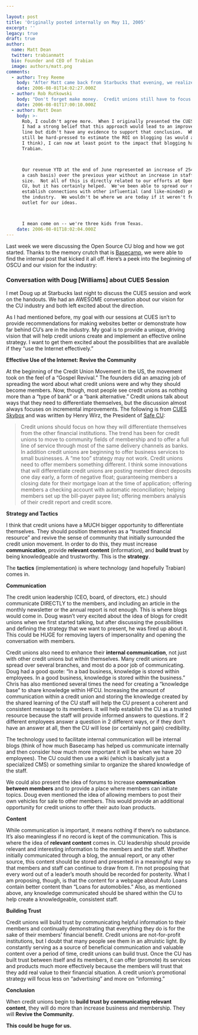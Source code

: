 ```yaml
---

layout: post
title: 'Originally posted internally on May 11, 2005'
excerpt: ''
legacy: true
draft: true
author:
  name: Matt Dean
  twitter: trabianmatt
  bio: Founder and CEO of Trabian
  image: authors/matt.png
comments:
  - author: Trey Reeme
    body: "After Matt came back from Starbucks that evening, we realized that we had a message - and we needed a place to get that message out.  Thus Open Source CU was born.  \n\nIt meant we'd be changing the way that credit unions interact with members - and the message of transparency (especially online) was something few others were (and are) preaching.\n\nI believe we've stuck to that initial vision (by example and in the topics we've covered), and it fires me up to see that internal post again."
    date: 2006-08-01T14:02:27.000Z
  - author: Rob Rutkowski
    body: "Don't forget make money.  Credit unions still have to focus on the bottom line.  Although I do agree that the things you've identified are essential.  They can form the basis for increasing a credit union's membership base.  Just like in \"Field of Dreams,\" if you build [them] they will come."
    date: 2006-08-01T17:00:10.000Z
  - author: Matt Dean
    body: >-
      Rob, I couldn't agree more.  When I originally presented the CUES session
      I had a strong belief that this approach would lead to an improved bottom
      line but didn't have any evidence to support that conclusion.  While I'd
      still be hard-pressed to estimate the ROI on blogging (as would anybody,
      I think), I can now at least point to the impact that blogging has had on
      Trabian.



      Our revenue YTD at the end of June represented an increase of 254% (on
      a cash basis) over the previous year without an increase in staff
      size.  Not all of this is directly related to our efforts at Open Source
      CU, but it has certainly helped.  We've been able to spread our message and
      establish connections with other influential (and like-minded) people in
      the industry.  We wouldn't be where we are today if it weren't for this
      outlet for our ideas.



      I mean come on -- we're three kids from Texas.
    date: 2006-08-01T18:02:04.000Z
---
```


<p>Last week we were discussing the Open Source CU blog and how we got started.  Thanks to the memory crutch that is <a href="http://basecamphq.com/?referrer=trabian">Basecamp</a>, we were able to find the internal post that kicked it all off.  Here&#8217;s a peek into the beginning of <span class="caps">OSCU</span> and our vision for the industry:</p>
<h3>Conversation with Doug [Williams] about <span class="caps">CUES</span> Session</h3>
<p>I met Doug up at Starbucks last night to discuss the <span class="caps">CUES</span> session and work on the handouts.  We had an <span class="caps">AWESOME</span> conversation about our vision for the CU industry and both left excited about the direction.</p>
<p>As I had mentioned before, my goal with our sessions at <span class="caps">CUES</span> isn&#8217;t to provide recommendations for making websites better or demonstrate how far behind CU&#8217;s are in the industry.  My goal is to provide a unique, driving vision that will help credit unions create and implement an effective online strategy.  I want to get them excited about the possibilities that are available if they &#8220;use the Internet effectively.&#8221;</p>
<p><strong>Effective Use of the Internet: Revive the Community</strong></p>
<p>At the beginning of the Credit Union Movement in the US, the movement took on the feel of a &#8220;Gospel Revival.&#8221;  The founders did an amazing job of spreading the word about what credit unions were and why they should become members.  Now, though, most people see credit unions as nothing more than a &#8220;type of bank&#8221; or a &#8220;bank alternative.&#8221;  Credit unions talk about ways that they need to differentiate themselves, but the discussion almost always focuses on incremental improvements.  The following is from <a href="http://cuesskybox.typepad.com/skybox/2004/12/the_future_of_c.html"><span class="caps">CUES</span> Skybox</a> and was written by Henry Wirz, the President of <a href="http://www.safecu.org/">Safe CU</a>:</p>
<blockquote>
<p>Credit unions should focus on how they will differentiate themselves from the other financial institutions. The trend has been for credit unions to move to community fields of membership and to offer a full line of service through most of the same delivery channels as banks. In addition credit unions are beginning to offer business services to small businesses. A &#8220;me too&#8221; strategy may not work. Credit unions need to offer members something different. I think some innovations that will differentiate credit unions are posting member direct deposits one day early, a form of negative float; guaranteeing members a closing date for their mortgage loan at the time of application; offering members a checking account with automatic reconciliation; helping members set up the bill-payer payee list; offering members analysis of their credit report and credit score.</p>
</blockquote>
<p><strong>Strategy and Tactics</strong></p>
<p>I think that credit unions have a <span class="caps">MUCH</span> bigger opportunity to differentiate themselves.  They should position themselves as a &#8220;trusted financial resource&#8221; and revive the sense of community that initially surrounded the credit union movement.  In order to do this, they must increase <strong>communication</strong>, provide <strong>relevant content</strong> (information), and <strong>build trust</strong> by being knowledgeable and trustworthy.  This is the <strong>strategy</strong>.</p>
<p>The <strong>tactics</strong> (implementation) is where technology (and hopefully Trabian) comes in.</p>
<p><strong>Communication</strong></p>
<p>The credit union leadership (CEO, board, of directors, etc.) should communicate <span class="caps">DIRECTLY</span> to the members, and including an article in the monthly newsletter or the annual report is not enough.  This is where blogs would come in.  Doug wasn&#8217;t very excited about the idea of blogs for credit unions when we first started talking, but after discussing the possibilities and defining the strategy that we want to present, he was fired up about it.  This could be <span class="caps">HUGE</span> for removing layers of impersonality and opening the conversation with members.</p>
<p>Credit unions also need to enhance their <strong>internal communication</strong>, not just with other credit unions but within themselves.  Many credit unions are spread over several branches, and most do a poor job of communicating.  Doug had a good quote: &#8220;In a bad business, knowledge is stored within employees.  In a good business, knowledge is stored within the business.&#8221;  Chris has also mentioned several times the need for creating a &#8220;knowledge base&#8221; to share knowledge within <span class="caps">HFCU</span>.  Increasing the amount of communication within a credit union and storing the knowledge created by the shared learning of the CU staff will help the CU present a coherent and consistent message to its members.  It will help establish the CU as a trusted resource because the staff will provide informed answers to questions.  If 2 different employees answer a question in 2 different ways, or if they don&#8217;t have an answer at all, then the CU will lose (or certainly not gain) credibility.</p>
<p>The technology used to facilitate internal communication will be internal blogs (think of how much Basecamp has helped us communicate internally and then consider how much more important it will be when we have 20 employees).  The CU could then use a wiki (which is basically just a specialized <span class="caps">CMS</span>) or something similar to organize the shared knowledge of the staff.</p>
<p>We could also present the idea of forums to increase <strong>communication between members</strong> and to provide a place where members can initiate topics.  Doug even mentioned the idea of allowing members to post their own vehicles for sale to other members.  This would provide an additional opportunity for credit unions to offer their auto loan products.</p>
<p><strong>Content</strong></p>
<p>While communication is important, it means nothing if there&#8217;s no substance.  It&#8217;s also meaningless if no record is kept of the communication.  This is where the idea of <strong>relevant content</strong> comes in.  CU leadership should provide relevant and interesting information to the members and the staff.  Whether initially communicated through a blog, the annual report, or any other source, this content should be stored and presented in a meaningful way so that members and staff can continue to draw from it.  I&#8217;m not proposing that every word out of a leader&#8217;s mouth should be recorded for posterity.  What I am proposing, though, is that the content for a webpage about Auto Loans contain better content than &#8220;Loans for automobiles.&#8221;  Also, as mentioned above, any knowledge communicated should be shared within the CU to help create a knowledgeable, consistent staff.</p>
<p><strong>Building Trust</strong></p>
<p>Credit unions will build trust by communicating helpful information to their members and continually demonstrating that everything they do is for the sake of their members&#8217; financial benefit.  Credit unions are not-for-profit institutions, but I doubt that many people see them in an altruistic light.  By constantly serving as a source of beneficial communication and valuable content over a period of time, credit unions can build trust.  Once the CU has built trust between itself and its members, it can offer (promote) its services and products much more effectively because the members will trust that they add real value to their financial situation.  A credit union&#8217;s promotional strategy will focus less on &#8220;advertising&#8221; and more on &#8220;informing.&#8221;</p>
<p><strong>Conclusion</strong></p>
<p>When credit unions begin to <strong>build trust by communicating relevant content</strong>, they will do more than increase business and membership.  They will <strong>Revive the Community.</strong></p>
<p><strong>This could be huge for us.</strong></p>
